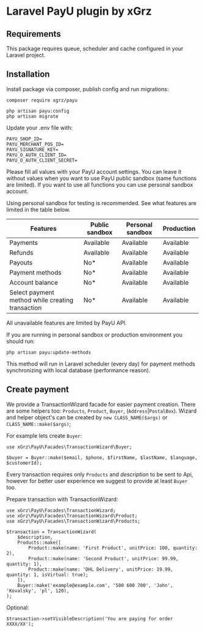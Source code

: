 # Laravel PayU plugin by xGrz

## Requirements
This package requires queue, scheduler and cache configured in your Laravel project.

## Installation

Install package via composer, publish config and run migrations:

```
composer require xgrz/payu

php artisan payu:config
php artisan migrate
```

Update your .env file with:

```
PAYU_SHOP_ID=
PAYU_MERCHANT_POS_ID=
PAYU_SIGNATURE_KEY=
PAYU_O_AUTH_CLIENT_ID=
PAYU_O_AUTH_CLIENT_SECRET=
```

Please fill all values with your PayU account settings.
You can leave it without values when you want to use PayU public sandbox (same functions are limited).
If you want to use all functions you can use personal sandbox account.

Using personal sandbox for testing is recommended. See what features are limited in the table below.

| Features                                         | Public sandbox | Personal sandbox | Production |
|--------------------------------------------------|----------------|------------------|------------|
| Payments                                         | Available      | Available        | Available  |
| Refunds                                          | Available      | Available        | Available  |
| Payouts                                          | No*            | Available        | Available  |
| Payment methods                                  | No*            | Available        | Available  |
| Account balance                                  | No*            | Available        | Available  |
| Select payment method while creating transaction | No*            | Available        | Available  |

All unavailable features are limited by PayU API.

If you are running in personal sandbox or production environment you should run:

```
php artisan payu:update-methods
```

This method will run in Laravel scheduler (every day) for payment methods synchronizing with local database (performance
reason).

## Create payment

We provide a TransactionWizard facade for easier payment creation.
There are some helpers too: `Products`, `Product`, `Buyer`, (`Address`|`PostalBox`). Wizard and helper object's can be
created by `new CLASS_NAME($args)` or `CLASS_NAME::make($args)`;

For example lets create `Buyer`:
```
use xGrz\PayU\Facades\TransactionWizard\Buyer;

$buyer = Buyer::make($email, $phone, $firstName, $lastName, $language, $customerId);
```

Every transaction requires only `Products` and _description_ to be sent to Api, however for better user experience we suggest to provide at least `Buyer` too.

Prepare transaction with TransactionWizard:
```
use xGrz\PayU\Facades\TransactionWizard;
use xGrz\PayU\Facades\TransactionWizard\Product;
use xGrz\PayU\Facades\TransactionWizard\Products;

$transaction = TransactionWizard(
    $description,
    Products::make([
        Product::make(name: 'First Product', unitPrice: 100, quantity: 2),
        Product::make(name: 'Second Product', unitPrice: 99.99, quantity: 1),
        Product::make(name: 'DHL Delivery', unitPrice: 19.99, quantity: 1, isVirtual: true);
    ]),
    Buyer::make('example@example.com', '500 600 700', 'John', 'Kovalsky', 'pl', 120),
);
```
Optional:
```
$transaction->setVisibleDescription('You are paying for order XXXX/XX');
```






